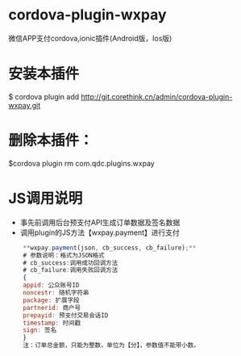 # cordova-plugin-wxpay

微信APP支付cordova,ionic插件(Android版，Ios版)


# 安装本插件

$ cordova plugin add http://git.corethink.cn/admin/cordova-plugin-wxpay.git

# 删除本插件：

$cordova plugin rm com.qdc.plugins.wxpay




# JS调用说明

* 事先前调用后台预支付API生成订单数据及签名数据
* 调用plugin的JS方法【wxpay.payment】进行支付

```js
	**wxpay.payment(json, cb_success, cb_failure);**
	# 参数说明：格式为JSON格式
	# cb_success:调用成功回调方法
	# cb_failure:调用失败回调方法
	{
	appid: 公众账号ID
	noncestr: 随机字符串
	package: 扩展字段
	partnerid: 商户号
	prepayid: 预支付交易会话ID
	timestamp: 时间戳
	sign: 签名
	}
	注：订单总金额，只能为整数，单位为【分】，参数值不能带小数。
```
